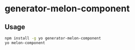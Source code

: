# generator-melon-component

## Usage

```sh
npm install -g yo generator-melon-component
yo melon-component
```
